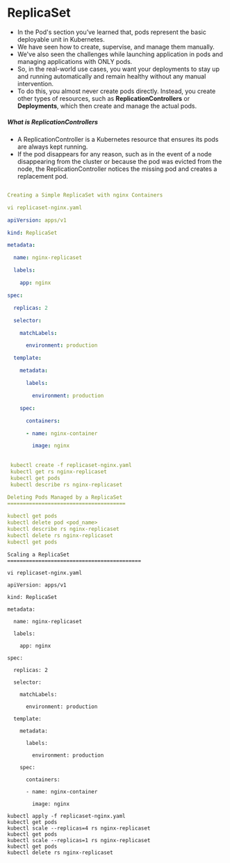# ReplicaSet

- In the Pod's section you’ve learned that, pods represent the basic deployable unit in Kubernetes. 
- We have seen  how to create, supervise, and manage them manually. 
- We've also seen the challenges while launching application in pods and managing applications with ONLY pods. 
- So, in the real-world use cases, you want your deployments to stay up and running automatically and remain healthy without any manual intervention. 
- To do this, you almost never create pods directly. Instead, you create other types of resources, such as **ReplicationControllers** or **Deployments**, which then create and manage the actual pods.



##### What is **ReplicationControllers**

- A ReplicationController is a Kubernetes resource that ensures its pods are always kept running. 
- If the pod disappears for any reason, such as in the event of a node disappearing from the cluster or because the pod was evicted from the node, the ReplicationController notices the missing pod and creates a replacement pod.



```yaml

Creating a Simple ReplicaSet with nginx Containers

vi replicaset-nginx.yaml

apiVersion: apps/v1

kind: ReplicaSet

metadata:

  name: nginx-replicaset

  labels:

    app: nginx

spec:

  replicas: 2

  selector:

    matchLabels:

      environment: production

  template:

    metadata:

      labels:

        environment: production

    spec:

      containers:

      - name: nginx-container

        image: nginx
        
        
 kubectl create -f replicaset-nginx.yaml
 kubectl get rs nginx-replicaset
 kubectl get pods
 kubectl describe rs nginx-replicaset
```

```yaml
Deleting Pods Managed by a ReplicaSet
======================================

kubectl get pods
kubectl delete pod <pod_name>
kubectl describe rs nginx-replicaset
kubectl delete rs nginx-replicaset
kubectl get pods
```



```
Scaling a ReplicaSet 
===========================================

vi replicaset-nginx.yaml

apiVersion: apps/v1

kind: ReplicaSet

metadata:

  name: nginx-replicaset

  labels:

    app: nginx

spec:

  replicas: 2

  selector:

    matchLabels:

      environment: production

  template:

    metadata:

      labels:

        environment: production

    spec:

      containers:

      - name: nginx-container

        image: nginx
        
kubectl apply -f replicaset-nginx.yaml
kubectl get pods
kubectl scale --replicas=4 rs nginx-replicaset
kubectl get pods
kubectl scale --replicas=1 rs nginx-replicaset
kubectl get pods
kubectl delete rs nginx-replicaset
```
